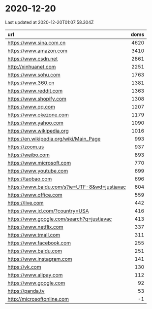 # 2020-12-20

<!-- BEGIN -->
Last updated at 2020-12-20T01:07:58.304Z

url | doms
:- | -:
https://www.sina.com.cn | 4620
https://www.amazon.com | 3410
https://www.csdn.net | 2861
http://xinhuanet.com | 2251
https://www.sohu.com | 1763
https://www.360.cn | 1381
https://www.reddit.com | 1363
https://www.shopify.com | 1308
https://www.qq.com | 1207
https://www.okezone.com | 1179
https://www.yahoo.com | 1090
https://www.wikipedia.org | 1016
https://en.wikipedia.org/wiki/Main_Page | 993
https://zoom.us | 937
https://weibo.com | 893
https://www.microsoft.com | 770
https://www.youtube.com | 699
https://taobao.com | 696
https://www.baidu.com/s?ie=UTF-8&wd=justjavac | 604
https://www.office.com | 559
https://live.com | 442
https://www.jd.com/?country=USA | 416
https://www.google.com/search?q=justjavac | 413
https://www.netflix.com | 337
https://www.tmall.com | 311
https://www.facebook.com | 255
https://www.baidu.com | 251
https://www.instagram.com | 141
https://vk.com | 130
https://www.alipay.com | 112
https://www.google.com | 92
https://panda.tv | 53
http://microsoftonline.com | -1
<!-- END -->
